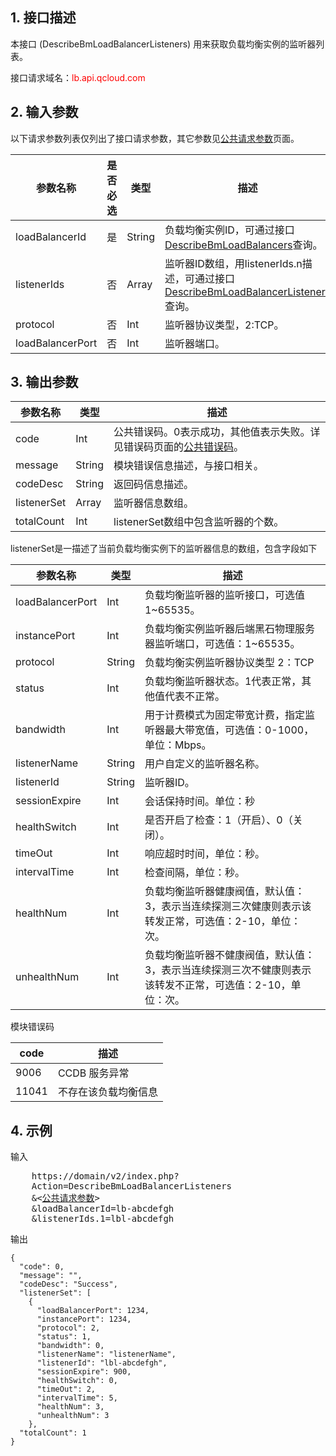 ## 1. 接口描述
 
本接口 (DescribeBmLoadBalancerListeners) 用来获取负载均衡实例的监听器列表。

接口请求域名：<font style="color:red">lb.api.qcloud.com</font>


## 2. 输入参数

以下请求参数列表仅列出了接口请求参数，其它参数见[公共请求参数](/doc/api/456/6718)页面。

| 参数名称 | 是否必选  | 类型 | 描述 |
|---------|---------|---------|---------|
| loadBalancerId | 是 | String |  负载均衡实例ID，可通过接口[DescribeBmLoadBalancers](/doc/api/456/6658)查询。|
| listenerIds | 否 | Array | 监听器ID数组，用listenerIds.n描述，可通过接口[DescribeBmLoadBalancerListeners](/doc/api/456/6657)查询。|
| protocol | 否 | Int | 监听器协议类型，2:TCP。|
| loadBalancerPort | 否 | Int | 监听器端口。|


## 3. 输出参数

| 参数名称 | 类型 | 描述 |
|---------|---------|---------|
| code | Int | 公共错误码。0表示成功，其他值表示失败。详见错误码页面的[公共错误码](/doc/api/456/6725)。|
| message | String | 模块错误信息描述，与接口相关。|
| codeDesc | String | 返回码信息描述。|
| listenerSet | Array | 监听器信息数组。|
| totalCount | Int | listenerSet数组中包含监听器的个数。|

listenerSet是一描述了当前负载均衡实例下的监听器信息的数组，包含字段如下

| 参数名称 | 类型 | 描述 |
|---------|---------|---------|
| loadBalancerPort | Int | 负载均衡监听器的监听接口，可选值1~65535。|
| instancePort | Int | 负载均衡实例监听器后端黑石物理服务器监听端口，可选值：1~65535。|
| protocol | String | 负载均衡实例监听器协议类型 2：TCP|
| status | Int | 负载均衡监听器状态。1代表正常，其他值代表不正常。|
| bandwidth | Int | 用于计费模式为固定带宽计费，指定监听器最大带宽值，可选值：0-1000，单位：Mbps。|
| listenerName | String | 用户自定义的监听器名称。|
| listenerId | String | 监听器ID。|
| sessionExpire | Int | 会话保持时间。单位：秒|
| healthSwitch | Int | 是否开启了检查：1（开启）、0（关闭）。|
| timeOut | Int | 响应超时时间，单位：秒。|
| intervalTime | Int | 检查间隔，单位：秒。|
| healthNum | Int | 负载均衡监听器健康阀值，默认值：3，表示当连续探测三次健康则表示该转发正常，可选值：2-10，单位：次。|
| unhealthNum | Int | 负载均衡监听器不健康阀值，默认值：3，表示当连续探测三次不健康则表示该转发不正常，可选值：2-10，单位：次。||


模块错误码

| code | 描述 |
|------|------|
| 9006 | CCDB 服务异常 |
| 11041 | 不存在该负载均衡信息 |

## 4. 示例
 
输入

<pre>
	https://domain/v2/index.php?
	Action=DescribeBmLoadBalancerListeners
	&<<a href="https://www.qcloud.com/doc/api/229/6976">公共请求参数</a>>
	&loadBalancerId=lb-abcdefgh
	&listenerIds.1=lbl-abcdefgh
</pre>
输出

```
{
  "code": 0,
  "message": "",
  "codeDesc": "Success",
  "listenerSet": [
    {
      "loadBalancerPort": 1234,
      "instancePort": 1234,
      "protocol": 2,
      "status": 1,
      "bandwidth": 0,
      "listenerName": "listenerName",
      "listenerId": "lbl-abcdefgh",
      "sessionExpire": 900,
      "healthSwitch": 0,
      "timeOut": 2,
      "intervalTime": 5,
      "healthNum": 3,
      "unhealthNum": 3
    },
  "totalCount": 1
}

```